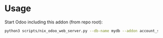 # Usage

Start Odoo including this addon (from repo root):

```bash
python3 scripts/nix_odoo_web_server.py --db-name mydb --addon account_statement_import_ofx
```
